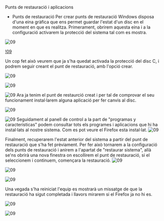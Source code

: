 Punts de restauració i aplicacions
- Punts de restauració
Per crear punts de restauració Windows disposa d'una eina gràfica que ens permet guardar l'estat d'un disc en el moment en que es realitza. Primerament, obrirem aquesta eina i a la configuració activarem la protecció del sistema tal com es mostra. 

![09](img/puntrestw.png)

[!09](img/puntrestw1.png)

Un cop fet això veurem que ja s'ha quedat activada la protecció del disc C, i podrem seguir creant el punt de restauració, amb l'opció crear.

![09](img/puntrestw2.png)

![09](img/puntrestw3.png)

![09](img/puntrestw4.png)
Ara ja tenim el punt de restaurció creat i per tal de comprovar el seu funcionament instal·larem alguna aplicació per fer canvis al disc.

![09](img/puntrestw5.png)

![09](img/puntrestw6.png)
Seguidament al panell de control a la part de "programas y caracteristicas" podem consultar tots els programes i aplicacions que hi ha instal·lats al nostre sistema. Com es pot veure el Firefox esta instal·lat.
![09](img/puntrestw7.png)

Finalment, recuperarem l'estat anterior del sistema a partir del punt de restauració que s'ha fet prèviament. Per fer això tornarem a la configuració dels punts de restauració i anirem a l'apartat de "restaurar sistema", allà se'ns obrirà una nova finestra on escollirem el punt de restauració, si el seleccionem i continuem, començara la restauració.
![09](img/puntrestw8.png)

![09](img/puntrestw9.png)

![09](img/puntrestw10.png) 

Una vegada s'ha reiniciat l'equip es mostrarà un missatge de que la restauració ha sigut completada i llavors mirarem si el Firefox ja no hi es.

![09](img/puntrestw11.png)

![09](img/puntrestw12.png)

